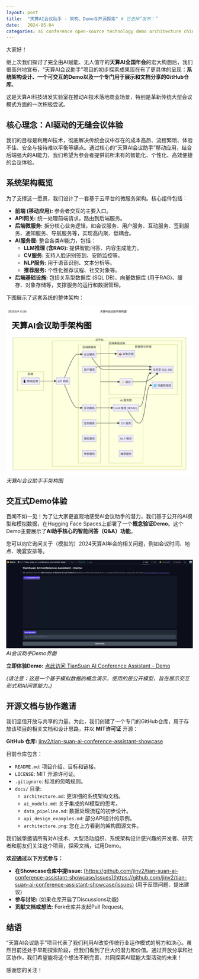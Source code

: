 ```yaml
---
layout: post
title:  "天算AI会议助手 - 架构、Demo与开源探索" # 已去掉“发布：”
date:   2024-05-04
categories: ai conference open-source technology demo architecture chinese
---
```


大家好！

继上次我们探讨了完全由AI赋能、无人值守的**天算AI全国年会**的宏大构想后，我们很高兴地宣布，“天算AI会议助手”项目的初步探索成果现在有了更具体的呈现：**系统架构设计、一个可交互的Demo以及一个专门用于展示和文档分享的GitHub仓库**。

这是天算AI科技研发实验室在推动AI技术落地商业场景，特别是革新传统大型会议模式方面的一次积极尝试。

## 核心理念：AI驱动的无缝会议体验

我们的目标是利用AI技术，彻底解决传统会议中存在的成本高昂、流程繁琐、体验不佳、安全与接待难以平衡等痛点。通过核心的“天算AI会议助手”移动应用，结合后端强大的AI能力，我们希望为参会者提供前所未有的智能化、个性化、高效便捷的会议体验。

## 系统架构概览

为了支撑这一愿景，我们设计了一套基于云平台的微服务架构。核心组件包括：

*   **前端 (移动应用):** 参会者交互的主要入口。
*   **API网关:** 统一处理前端请求，路由到后端服务。
*   **后端微服务:** 拆分核心业务逻辑，如会议服务、用户服务、互动服务、签到服务、通知服务、导航服务等，实现高内聚、低耦合。
*   **AI服务层:** 整合各类AI能力，包括：
    *   **LLM推理 (含RAG):** 提供智能问答、内容生成能力。
    *   **CV服务:** 支持人脸识别签到、安防监控等。
    *   **NLP服务:** 用于语音识别、文本分析等。
    *   **推荐服务:** 个性化推荐议程、社交对象等。
*   **后端基础设施:** 包括关系型数据库 (SQL DB)、向量数据库 (用于RAG)、缓存、对象存储等，支撑服务的运行和数据管理。

下图展示了这套系统的整体架构：

![天算AI会议助手架构图](/assets/images/architecture.png)
*天算AI会议助手手架构图*

## 交互式Demo体验

百闻不如一见！为了让大家更直观地感受AI会议助手的潜力，我们基于公开的AI模型和模拟数据，在Hugging Face Spaces上部署了一个**概念验证Demo**。这个Demo主要展示了**AI助手核心的智能问答（Q&A）功能**。

您可以向它询问关于（模拟的）2024天算AI年会的相关问题，例如会议时间、地点、晚宴安排等。

![Hugging Face Demo截图](/assets/images/hf_demo_screenshot.png)
*AI会议助手Demo界面*

**立即体验Demo:**
[点此访问 TianSuan AI Conference Assistant - Demo](https://huggingface.co/spaces/jinv2/tian-suan-ai-conference-assistant-demo)

*(请注意：这是一个基于模拟数据的概念演示，使用的是公开模型，旨在展示交互形式和AI问答能力。)*

## 开源文档与协作邀请

我们坚信开放与共享的力量。为此，我们创建了一个专门的GitHub仓库，用于存放该项目的相关文档和设计思路，并以 **MIT许可证** 开源：

**GitHub 仓库:** [jinv2/tian-suan-ai-conference-assistant-showcase](https://github.com/jinv2/tian-suan-ai-conference-assistant-showcase)

目前仓库包含：

*   `README.md`: 项目介绍、目标和链接。
*   `LICENSE`: MIT 开源许可证。
*   `.gitignore`: 标准的忽略规则。
*   `docs/` 目录:
    *   `architecture.md`: 更详细的系统架构文档。
    *   `ai_models.md`: 关于集成的AI模型的思考。
    *   `data_pipeline.md`: 数据处理流程的初步设计。
    *   `api_design_examples.md`: 部分API设计的示例。
    *   `architecture.png`: 您在上方看到的架构图源文件。

我们诚挚邀请所有对AI技术、大型活动组织、系统架构设计感兴趣的开发者、研究者和朋友们关注这个项目，探索文档，试用Demo。

**欢迎通过以下方式参与：**

*   **在Showcase仓库中提Issue:** [https://github.com/jinv2/tian-suan-ai-conference-assistant-showcase/issues](https://github.com/jinv2/tian-suan-ai-conference-assistant-showcase/issues) (用于反馈问题、提出建议)
*   **参与讨论:** (如果仓库开启了Discussions功能)
*   **贡献文档或想法:** Fork仓库并发起Pull Request。

## 结语

“天算AI会议助手”项目代表了我们利用AI改变传统行业运作模式的努力和决心。虽然目前还处于早期探索阶段，但我们看到了巨大的潜力和价值。通过开放分享和社区协作，我们希望能将这个想法不断完善，共同探索AI赋能大型活动的未来！

感谢您的关注！
